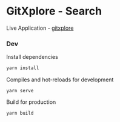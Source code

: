 
# GitXplore - Search

Live Application - [gitxplore](https://codesandbox.io/s/54l2m5rqxl)

### Dev

Install dependencies
```sh
yarn install
```

Compiles and hot-reloads for development
```
yarn serve
```

Build for production
```
yarn build
```
